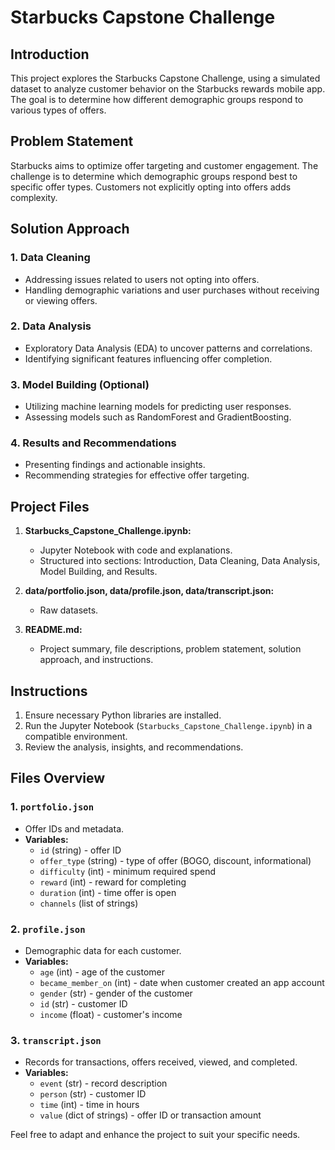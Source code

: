 # Starbucks Capstone Challenge

## Introduction
This project explores the Starbucks Capstone Challenge, using a simulated dataset to analyze customer behavior on the Starbucks rewards mobile app. The goal is to determine how different demographic groups respond to various types of offers.


## Problem Statement
Starbucks aims to optimize offer targeting and customer engagement. The challenge is to determine which demographic groups respond best to specific offer types. Customers not explicitly opting into offers adds complexity.

## Solution Approach

### 1. Data Cleaning
- Addressing issues related to users not opting into offers.
- Handling demographic variations and user purchases without receiving or viewing offers.

### 2. Data Analysis
- Exploratory Data Analysis (EDA) to uncover patterns and correlations.
- Identifying significant features influencing offer completion.

### 3. Model Building (Optional)
- Utilizing machine learning models for predicting user responses.
- Assessing models such as RandomForest and GradientBoosting.

### 4. Results and Recommendations
- Presenting findings and actionable insights.
- Recommending strategies for effective offer targeting.

## Project Files

1. **Starbucks_Capstone_Challenge.ipynb:**
   - Jupyter Notebook with code and explanations.
   - Structured into sections: Introduction, Data Cleaning, Data Analysis, Model Building, and Results.

2. **data/portfolio.json, data/profile.json, data/transcript.json:**
   - Raw datasets.

3. **README.md:**
   - Project summary, file descriptions, problem statement, solution approach, and instructions.

## Instructions
1. Ensure necessary Python libraries are installed.
2. Run the Jupyter Notebook (`Starbucks_Capstone_Challenge.ipynb`) in a compatible environment.
3. Review the analysis, insights, and recommendations.

## Files Overview

### 1. `portfolio.json`
- Offer IDs and metadata.
- **Variables:**
  - `id` (string) - offer ID
  - `offer_type` (string) - type of offer (BOGO, discount, informational)
  - `difficulty` (int) - minimum required spend
  - `reward` (int) - reward for completing
  - `duration` (int) - time offer is open
  - `channels` (list of strings)

### 2. `profile.json`
- Demographic data for each customer.
- **Variables:**
  - `age` (int) - age of the customer
  - `became_member_on` (int) - date when customer created an app account
  - `gender` (str) - gender of the customer
  - `id` (str) - customer ID
  - `income` (float) - customer's income

### 3. `transcript.json`
- Records for transactions, offers received, viewed, and completed.
- **Variables:**
  - `event` (str) - record description
  - `person` (str) - customer ID
  - `time` (int) - time in hours
  - `value` (dict of strings) - offer ID or transaction amount

Feel free to adapt and enhance the project to suit your specific needs.
